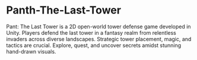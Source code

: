 # Panth-The-Last-Tower
Pant: The Last Tower is a 2D open-world tower defense game developed in Unity. Players defend the last tower in a fantasy realm from relentless invaders across diverse landscapes. Strategic tower placement, magic, and tactics are crucial. Explore, quest, and uncover secrets amidst stunning hand-drawn visuals.
